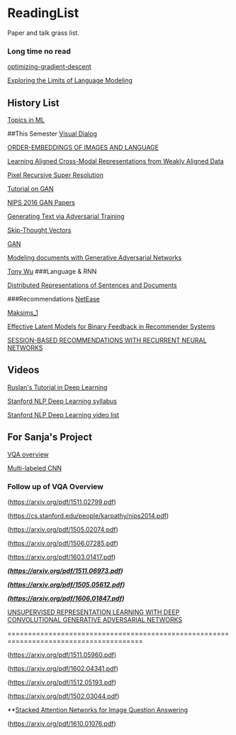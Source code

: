# ReadingList
Paper and talk grass list.

### Long time no read

[optimizing-gradient-descent](http://sebastianruder.com/optimizing-gradient-descent/)

[Exploring the Limits of Language Modeling](https://arxiv.org/pdf/1602.02410.pdf)



## History List
[Topics in ML](https://www.cs.toronto.edu/~duvenaud/courses/csc2541/index.html)

##This Semester
[Visual Dialog](https://arxiv.org/pdf/1611.08669v2.pdf)

[ORDER-EMBEDDINGS OF IMAGES AND LANGUAGE](https://arxiv.org/pdf/1511.06361v6.pdf)

[Learning Aligned Cross-Modal Representations from Weakly Aligned Data](http://www.cs.toronto.edu/~castrejon/content/cvpr2016.pdf)

[Pixel Recursive Super Resolution](https://arxiv.org/pdf/1702.00783v1.pdf) 

[Tutorial on GAN](https://arxiv.org/pdf/1701.00160v3.pdf)

[NIPS 2016 GAN Papers](https://sites.google.com/site/nips2016adversarial/home/accepted-papers)

[Generating Text via Adversarial Training](https://c4209155-a-62cb3a1a-s-sites.googlegroups.com/site/nips2016adversarial/WAT16_paper_20.pdf?attachauth=ANoY7cpDgqvVi1CaTdC4YxVV7h-CfamMefA7wgvpcFFKnycvhSzluG6nOHAjy7Tp1bCIPsruuWBTKaNbZTgnEolWqBGaI7SiFefiS0otYRUM_fu-Fd1lMgLBK6uJHHGPOzTi85LDj4Pj_DpTeGbGTKWDSHbjCMT4XcIiMUONvwicj4wxwf1y1X1greT0T2DmBtmIjh6e1WfFCHKWwBslkh57PqKbD-Z2bnkINNeyJ8Ndj9vEkOPn_FM%3D&attredirects=0)

[Skip-Thought Vectors](https://arxiv.org/pdf/1506.06726.pdf)

[GAN](http://datascienceassn.org/sites/default/files/Generative%20Adversarial%20Nets.pdf)

[Modeling documents with Generative Adversarial Networks](https://c4209155-a-62cb3a1a-s-sites.googlegroups.com/site/nips2016adversarial/WAT16_paper_19.pdf?attachauth=ANoY7cpiEhgAdlzMTtlEVkXEJqYZj9yRyLYZ_pw4OyrFE9OhT_qu7TOZPgmGgu5u3GYb6oz_uqVWEF5zGzzVUVadoWD_qaKRys2vovtk8RPtS_b2JqZP2YVbu6SdAwXi_1bn2XUfO2xIYQ-LP4SpR3-Yjq_n1tN9vIm3uGG5A2LXJcSkzMDIvZO7ojMyWkusYwhXZu3zLNem7JazCSoBCfSKGOlw4jU_6vLY5OhI_fm8vOL1r9PefBI%3D&attredirects=0)

[Tony Wu](https://arxiv.org/pdf/1611.04273.pdf)
###Language & RNN

[Distributed Representations of Sentences and Documents](http://cs.stanford.edu/~quocle/paragraph_vector.pdf)

###Recommendations
[NetEase](http://bmc.uestc.edu.cn/~zhangdongxiang/papers/ICDE16_industry_231.pdf)

[Maksims_1](https://pdfs.semanticscholar.org/c52e/f5426715984b1c6440a582499a549d33e4ce.pdf)

[Effective Latent Models for Binary Feedback in Recommender Systems](https://pdfs.semanticscholar.org/49ee/8a342cb3676f334165aa2dd05fab995c00f7.pdf)

[SESSION-BASED RECOMMENDATIONS WITH RECURRENT NEURAL NETWORKS](https://arxiv.org/pdf/1511.06939.pdf)
## Videos
[Ruslan's Tutorial in Deep Learning](https://simons.berkeley.edu/talks/tutorial-deep-learning)

[Stanford NLP Deep Learning syllabus](http://cs224d.stanford.edu/syllabus.html)

[Stanford NLP Deep Learning video list](https://www.youtube.com/playlist?list=PLlJy-eBtNFt4CSVWYqscHDdP58M3zFHIG)

## For Sanja's Project

[VQA overview](https://arxiv.org/pdf/1607.05910.pdf)

[Multi-labeled CNN](https://arxiv.org/pdf/1406.5726.pdf)

### Follow up of VQA Overview
(https://arxiv.org/pdf/1511.02799.pdf)

(https://cs.stanford.edu/people/karpathy/nips2014.pdf)

(https://arxiv.org/pdf/1505.02074.pdf)

(https://arxiv.org/pdf/1506.07285.pdf)

(https://arxiv.org/pdf/1603.01417.pdf)

***(https://arxiv.org/pdf/1511.06973.pdf)***

***(https://arxiv.org/pdf/1505.05612.pdf)***

***(https://arxiv.org/pdf/1606.01847.pdf)***

[UNSUPERVISED REPRESENTATION LEARNING WITH DEEP CONVOLUTIONAL GENERATIVE ADVERSARIAL NETWORKS](https://arxiv.org/pdf/1511.06434.pdf)

=======================================================================================

(https://arxiv.org/pdf/1511.05960.pdf)

(https://arxiv.org/pdf/1602.04341.pdf)

(https://arxiv.org/pdf/1512.05193.pdf)

(https://arxiv.org/pdf/1502.03044.pdf)

**[Stacked Attention Networks for Image Question Answering](https://arxiv.org/pdf/1511.02274.pdf)

(https://arxiv.org/pdf/1610.01076.pdf)

